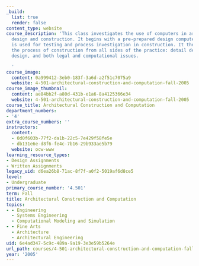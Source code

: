 ```yaml
---
_build:
  list: true
  render: false
content_type: website
course_description: 'This class investigates the use of computers in architectural
  design and construction. It begins with a pre-prepared design computer model, which
  is used for testing and process investigation in construction. It then explores
  the process of construction from all sides of the practice: detail design, structural
  design, and both legal and computational issues.

  '
course_image:
  content: 0a999412-3eb0-183f-3a6d-a2f51c7075a9
  website: 4-501-architectural-construction-and-computation-fall-2005
course_image_thumbnail:
  content: ae84bb2f-a80d-431b-e1a6-8a4125366e34
  website: 4-501-architectural-construction-and-computation-fall-2005
course_title: Architectural Construction and Computation
department_numbers:
- '4'
extra_course_numbers: ''
instructors:
  content:
  - 0d0f603b-77f2-da1b-22c5-7e429f58fe5e
  - db131e6e-d8f6-fe4c-7b16-29b933ae5b79
  website: ocw-www
learning_resource_types:
- Design Assignments
- Written Assignments
legacy_uid: d6ea26b8-71ac-8f7f-a0f2-5019af6d8ce5
level:
- Undergraduate
primary_course_number: '4.501'
term: Fall
title: Architectural Construction and Computation
topics:
- - Engineering
  - Systems Engineering
  - Computational Modeling and Simulation
- - Fine Arts
  - Architecture
  - Architectural Engineering
uid: 6e4ad347-5c9c-489a-9a19-3e3e59b5264e
url_path: courses/4-501-architectural-construction-and-computation-fall-2005
year: '2005'
---
```

